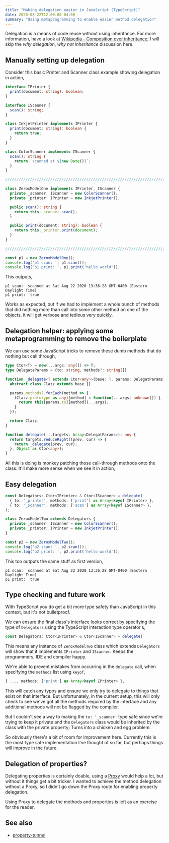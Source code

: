```yaml
---
title: "Making delegation easier in JavaScript (TypeScript)"
date: 2020-08-22T12:00:00-04:00
summary: "Using metaprogramming to enable easier method delegation"
---
```



Delegation is a means of code reuse without using inheritance. For more
information, have a look at [Wikipedia - Composition over
inheritance][wiki-c-o-i]; I will skip the *why delegation*, *why not
inheritance* discussion here.


## Manually setting up delegation

Consider this basic Printer and Scanner class example showing delegation in
action,
```ts
interface IPrinter {
  print(document: string): boolean;
}

interface IScanner {
  scan(): string;
}

class InkjetPrinter implements IPrinter {
  print(document: string): boolean {
    return true;
  }
}

class ColorScanner implements IScanner {
  scan(): string {
    return `scanned at ${new Date()}`;
  }
}

///////////////////////////////////////////////////////////////////////////////

class ZeroxModelOne implements IPrinter, IScanner {
  private _scanner: IScanner = new ColorScanner();
  private _printer: IPrinter = new InkjetPrinter();

  public scan(): string {
    return this._scanner.scan();
  }

  public print(document: string): boolean {
    return this._printer.print(document);
  }
}

///////////////////////////////////////////////////////////////////////////////

const p1 = new ZeroxModelOne();
console.log('p1 scan: ', p1.scan());
console.log('p1 print: ', p1.print('hello world'));
```

This outputs,
```
p1 scan:  scanned at Sat Aug 22 2020 13:36:28 GMT-0400 (Eastern Daylight Time)
p1 print:  true
```

Works as expected, but if we had to implement a whole bunch of methods that did
nothing more than call into some other method on one of the objects, it will get
verbose and tedious very quickly.


## Delegation helper: applying some metaprogramming to remove the boilerplate

We can use some JavaScript tricks to remove these dumb methods that do nothing
but call through,

```ts
type Ctor<T> = new(...args: any[]) => T;
type DelegateParams = {to: string, methods?: string[]}

function _delegate<T extends Ctor<any>>(base: T, params: DelegatParams): Ctor<any> {
  abstract class Clazz extends base {}

  params.methods?.forEach(method => {
    (Clazz.prototype as any)[method] = function(...args: unknown[]) {
      return this[params.to][method](...args);
    }
  });

  return Clazz;
}

function delegate(...targets: Array<DelegatParams>): any {
  return targets.reduceRight((prev, cur) => {
    return _delegate(prev, cur);
  }, Object as Ctor<any>);
}
```

All this is doing is monkey patching those call-through methods onto the class.
It'll make more sense when we see it in action,


## Easy delegation

```ts
const Delegators: Ctor<IPrinter> & Ctor<IScanner> = delegate(
  { to: '_printer', methods: ['print'] as Array<keyof IPrinter> },
  { to: '_scanner', methods: ['scan'] as Array<keyof IScanner> },
);

class ZeroxModelTwo extends Delegators {
  private _scanner: IScanner = new ColorScanner();
  private _printer: IPrinter = new InkjetPrinter();
}

const p2 = new ZeroxModelTwo();
console.log('p2 scan: ', p2.scan());
console.log('p2 print: ', p2.print('hello world'));
```

This too outputs the same stuff as first version,
```
p1 scan:  scanned at Sat Aug 22 2020 13:36:28 GMT-0400 (Eastern Daylight Time)
p1 print:  true
```

## Type checking and future work

With TypeScript you do get a bit more type safety than JavaScript in this
context, but it's not bulletproof.

We can ensure the final class's interface looks correct by specifying the type
of `Delegators` using the TypeScript interaction type operator `&`,
```ts
const Delegators: Ctor<IPrinter> & Ctor<IScanner> = delegate(
```

This means any instance of `ZeroxModelTwo` class which extends `Delegators` will
show that it implements `IPrinter` and `IScanner`. Keeps the programmers, IDE and
compiler happy.

We're able to prevent mistakes from occurring in the `delegate` call, when
specifying the `methods` list using `keyof`,
```ts
{ ..., methods: ['print'] as Array<keyof IPrinter> },
```

This will catch any typos and ensure we only try to delegate to things that
exist on that interface. But unfortunately, in the current setup, this will only
check to see we've got all the methods required by the interface and any
additional methods will not be flagged by the compiler.

But I couldn't see a way to making the `to: '_scanner'` type safe since
we're trying to keep it private and the `Delegators` class would be inherited by
the class with the private property; Turns into a chicken and egg problem.

So obviously there's a bit of room for improvement here. Currently this is the
most type safe implementation I've thought of so far, but perhaps things will
improve in the future.

## Delegation of properties?

Delegating properties is certainly doable, using a [Proxy][mdn-proxy] would help a
lot, but without it things get a bit tricker. I wanted to achieve the method
delegation without a Proxy, so I didn't go down the Proxy route for enabling
property delegation.

Using Proxy to delegate the methods and properties is left as an exercise for
the reader.


## See also
- [property-tunnel](https://github.com/reasonink/property-tunnel)

[wiki-c-o-i]: https://en.wikipedia.org/wiki/Composition_over_inheritance
[mdn-proxy]: https://developer.mozilla.org/en-US/docs/Web/JavaScript/Reference/Global_Objects/Proxy
